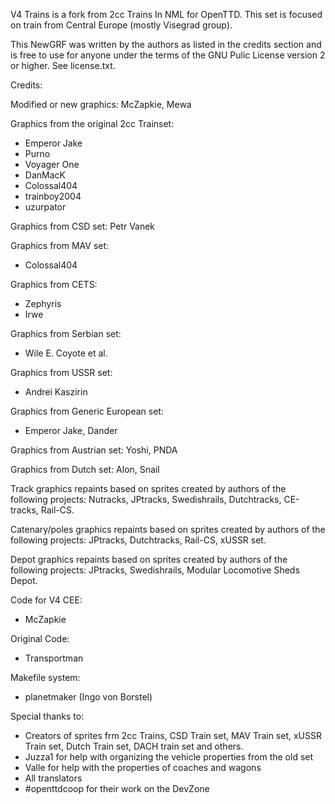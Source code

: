 
V4 Trains is a fork from 2cc Trains In NML for OpenTTD. This set is focused on train from Central Europe (mostly Visegrad group).

This NewGRF was written by the authors as listed in the credits section
and is free to use for anyone under the terms of the GNU Pulic License
version 2 or higher. See license.txt.

Credits:

Modified or new graphics:
McZapkie, Mewa

Graphics from the original 2cc Trainset:
- Emperor Jake
- Purno
- Voyager One
- DanMacK
- Colossal404
- trainboy2004
- uzurpator

Graphics from CSD set:
Petr Vanek

Graphics from MAV set:
- Colossal404

Graphics from CETS:
- Zephyris
- Irwe

Graphics from Serbian set:
- Wile E. Coyote et al.

Graphics from USSR set:
- Andrei Kaszirin

Graphics from Generic European set:
- Emperor Jake, Dander

Graphics from Austrian set:
Yoshi, PNDA

Graphics from Dutch set:
Alon, Snail

Track graphics repaints based on sprites created by authors of the following projects:
Nutracks, JPtracks, Swedishrails, Dutchtracks, CE-tracks, Rail-CS.

Catenary/poles graphics repaints based on sprites created by authors of the following projects:
JPtracks, Dutchtracks, Rail-CS, xUSSR set.

Depot graphics repaints based on sprites created by authors of the following projects:
JPtracks, Swedishrails, Modular Locomotive Sheds Depot.

Code for V4 CEE:
- McZapkie

Original Code:
- Transportman

Makefile system:
- planetmaker (Ingo von Borstel)

Special thanks to:
- Creators of sprites frm 2cc Trains, CSD Train set, MAV Train set, xUSSR Train set, Dutch Train set, DACH train set and others.
- Juzza1 for help with organizing the vehicle properties from the old set
- Valle for help with the properties of coaches and wagons
- All translators
- #openttdcoop for their work on the DevZone


